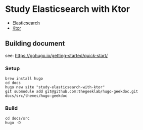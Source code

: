 # Study Elasticsearch with Ktor

* [Elasticsearch][elasticsearch]
* [Ktor][ktor]

[elasticsearch]: https://www.elastic.co/jp/elasticsearch/
[ktor]: https://ktor.io/

## Building document
see: https://gohugo.io/getting-started/quick-start/

### Setup
```shell
brew install hugo
cd docs
hugo new site "study-elasticsearch-with-ktor"
git submodule add git@github.com:thegeeklab/hugo-geekdoc.git docs/src/themes/hugo-geekdoc
```

### Build
```shell
cd docs/src
hugo -D
```
